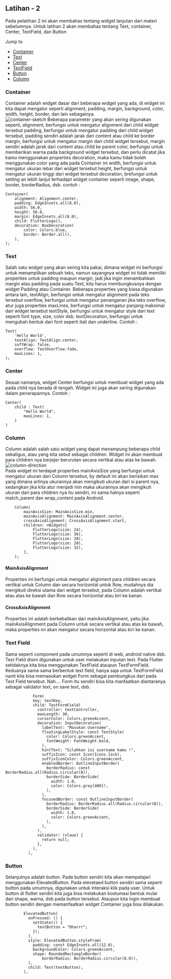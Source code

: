 ## Latihan - 2

Pada pelatihan 2 ini akan membahas tentang widget lanjutan dari materi sebelumnya.
Untuk latihan 2 akan membahas tentang Text, container, Center, TextField, dan Button

Jump to

- [Container](https://github.com/dikynugraha1111/bootcamp_uty/tree/master/lib/latihan_2#Container)
- [Text](https://github.com/dikynugraha1111/bootcamp_uty/tree/master/lib/latihan_2#Text)
- [Center](https://github.com/dikynugraha1111/bootcamp_uty/tree/master/lib/latihan_2#Center)
- [TextField](https://github.com/dikynugraha1111/bootcamp_uty/tree/master/lib/latihan_2#Text-Field)
- [Button](https://github.com/dikynugraha1111/bootcamp_uty/tree/master/lib/latihan_2#Button)
- [Column](https://github.com/dikynugraha1111/bootcamp_uty/tree/master/lib/latihan_2#Column)

### Container

Container adalah widget dasar dari beberapa widget yang ada, di widget ini kita dapat mengatur seperti alignment, padding, margin, background, color, width, height, border, dan lain sebagainya.</br>
![container-sketch](../../asset/raw/container_sketch.png)
Beberapa parameter yang akan sering digunakan seperti,
alignment, berfungsi untuk mengatur alignment dari child widget tersebut
padding, berfungsi untuk mengatur padding dari child widget tersebut, padding sendiri adalah jarak dari content atau child ke border
margin, berfungsi untuk mengatur margin dari child widget tersebut, margin sendiri adalah jarak dari content atau child ke parent
color, berfungsi untuk memberikan warna pada background widget tersebut, dan perlu dicatat jika kamu menggunakan properties decoration, maka kamu tidak boleh menggunakan color yang ada pada Container ini
width, berfungsi untuk mengatur ukuran lebar dari widget tersebut
height, berfungsi untuk mengatur ukuran tinggi dari widget tersebut
decoration, brefungsi untuk setting an lebih lanjut terhadapt widget container seperti image, shape, border, borderRadius, dsb.
contoh :

```
Container(
    alignment: Alignment.center,
    padding: EdgeInsets.all(8.0),
    width: 56.0,
    height: 56.0,
    margin: EdgeInsets.all(8.0),
    child: FlutterLogo(),
    decoration: BoxDecoration(
        color: Colors.blue,
        border: Border.all(),
    ),
);
```

### Text

Salah satu widget yang akan sering kita pakai, dimana widget ini berfungsi untuk menampilkan sebuah teks, namun sayangnya widget ini tidak memiliki properties untuk padding maupun margin, jadi jika ingin menambahkan margin atau padding pada suatu Text, kita harus membungkusnya dengan widget Padding atau Container.
Beberapa properties yang biasa digunakan antara lain,
textAlign, berfungsi untuk mengatur alignment pada teks tersebut
overflow, berfungsi untuk mengatur penanganan jika teks overflow, atur juga properties
maxLines, berfungsi untuk mengatur panjang maksimal dari widget tersebut
textStyle, berfungsi untuk mengatur style dari text seperti font type, size, color dsb.
textDecoration, berfungsi untuk mengubah bentuk dari font seperti itali dan underline.
Contoh :

```
Text(
    'Hello World',
    textAlign: TextAlign.center,
    softWrap: false,
    overflow: TextOverflow.fade,
    maxLines: 1,
);
```

### Center

Sesuai namanya, widget Center berfungsi untuk membuat widget yang ada pada child nya berada di tengah. Widget ini juga akan sering digunakan dalam penerapannya.
Contoh :

```
Center(
    child : Text(
        "Hello World",
        maxLines: 1,
    )
)
```

### Column

Column adalah salah satu widget yang dapat menampung beberapa child sekaligus, atau yang kita sebut sebagai children. Widget ini akan membuat para children nya berjejer berurutan secara vertikal atau atas ke bawah.</br>
![column-direction](../../asset/raw/column_direction.png)</br>
Pada widget ini terdapat properties mainAxisSize yang berfungsi untuk mengatur ukuran dari Column tersebut, by default ini akan berisikan max yang dimana artinya ukurannya akan mengikuti ukuran dari si parent nya, sedangkan jika kita atur menjadi min maka ukurannya akan mengikuti ukuran dari para children nya itu sendiri, ini sama halnya seperti match_parent dan wrap_content pada Android.

```
    Column(
        mainAxisSize: MainAxisSize.min,
        mainAxisAlignment: MainAxisAlignment.center,
        crossAxisAlignment: CrossAxisAlignment.start,
        children: <Widget>[
            FlutterLogo(size: 24),
            FlutterLogo(size: 36),
            FlutterLogo(size: 28),
            FlutterLogo(size: 20),
            FlutterLogo(size: 32),
        ],
    );
```

#### MainAxisAlignment

Properties ini berfungsi untuk mengatur alignment para children secara vertikal untuk Column dan secara horizontal untuk Row, mudahnya dia mengikuti direksi utama dari widget tersebut, pada Column adalah vertikal atau atas ke bawah dan Row secara horizontal atau kiri ke kanan.

#### CrossAxisAlignment

Properties ini adalah berkebalikan dari mainAxisAlignment, yaitu jika mainAxisAlignment pada Column untuk secara vertikal atau atas ke bawah, maka properties ini akan mengatur secara horizontal atau kiri ke kanan.

### Text Field

Sama seperti component pada umumnya seperti di web, android native dsb. Text Field disini digunakan untuk user melakukan inputan text. Pada Flutter setidaknya kita bisa menggunakan TextField ataupun TextFormField.
Keduanya sama sama berbentuk text field, hanya saja untuk TextFormField nanti kita bisa memasukan widget Form sebagai pembungkus dari pada Text Field tersebut.
Nah.... Form itu sendiri bisa kita manfaatkan diantaranya sebagai validator text, on save text, dsb.

```
            Form(
            key: textKey,
            child: TextFormField(
              controller: textController,
              maxLength: 30,
              cursorColor: Colors.greenAccent,
              decoration: InputDecoration(
                labelText: "Masukan Username",
                floatingLabelStyle: const TextStyle(
                  color: Colors.greenAccent,
                  fontWeight: FontWeight.bold,
                ),
                hintText: "Silahkan isi username kamu !",
                suffixIcon: const Icon(Icons.lock),
                suffixIconColor: Colors.greenAccent,
                enabledBorder: OutlineInputBorder(
                  borderRadius: const BorderRadius.all(Radius.circular(8)),
                  borderSide: BorderSide(
                    width: 1.0,
                    color: Colors.grey[400]!,
                  ),
                ),
                focusedBorder: const OutlineInputBorder(
                  borderRadius: BorderRadius.all(Radius.circular(8)),
                  borderSide: BorderSide(
                    width: 1.0,
                    color: Colors.greenAccent,
                  ),
                ),
              ),
              validator: (vlaue) {
                return null;
              },
            ),
          ),
```

### Button

Selanjutnya adalah button. Pada button sendiri kita akan mempelajari menggunakan ElevatedButton. Pada elevetaed button sendiri sama seperti button pada umumnya, digunakan untuk interaksi klik pada user.
Untuk button di flutter sendiri kita juga bisa melakukan kostumasi bentuk mulai dari shape, warna, dsb pada button tersebut. Ataupun kita ingin membuat button sendiri dengan memanfaatkan widget Container juga bisa dilakukan.

```
        ElevatedButton(
          onPressed: () {
            setState(() {
              textButton = "Dharrr";
            });
          },
          style: ElevatedButton.styleFrom(
            padding: const EdgeInsets.all(12.0),
            backgroundColor: Colors.greenAccent,
            shape: RoundedRectangleBorder(
                borderRadius: BorderRadius.circular(8.0)),
          ),
          child: Text(textButton),
        ),
```
